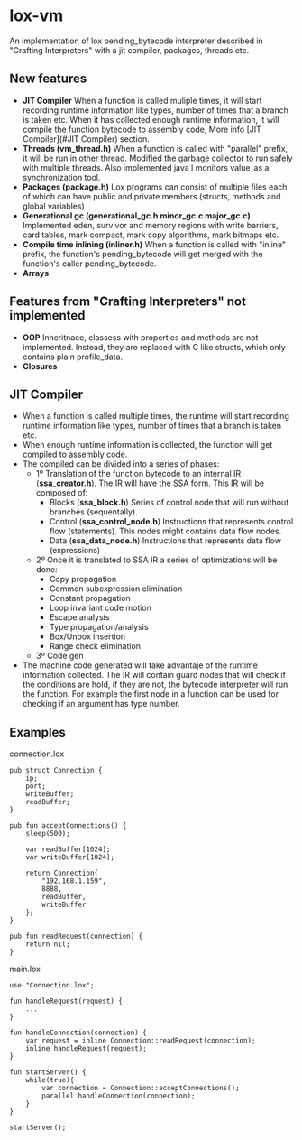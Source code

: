 # lox-vm

An implementation of lox pending_bytecode interpreter described in "Crafting Interpreters" with a jit compiler, packages, threads etc.

## New features
- <b>JIT Compiler</b> When a function is called muliple times, it will start recording runtime information like types, number of times that a branch is taken etc. When it has collected enough runtime information, it will compile the function bytecode to assembly code, More info [JIT Compiler](#JIT Compiler) section.
- <b>Threads (vm_thread.h)</b> When a function is called with "parallel" prefix, it will be run in other thread. Modified the garbage collector to run safely with multiple threads. Also implemented java l monitors value_as a synchronization tool. 
- <b>Packages (package.h)</b> Lox programs can consist of multiple files each of which can have public and private members (structs, methods and global variables)
- <b>Generational gc (generational_gc.h minor_gc.c major_gc.c)</b> Implemented eden, survivor and memory regions with write barriers, card tables, mark compact, mark copy algorithms, mark bitmaps etc.
- <b>Compile time inlining (inliner.h)</b> When a function is called with "inline" prefix, the function's pending_bytecode will get merged with the function's caller pending_bytecode.
- <b>Arrays</b>

## Features from "Crafting Interpreters" not implemented
- <b>OOP</b> Inheritnace, classess with properties and methods are not implemented. Instead, they are replaced with C like structs, which only contains plain profile_data.
- <b>Closures</b>

## JIT Compiler
- When a function is called multiple times, the runtime will start recording runtime information like types, number of times that a branch is taken etc.
- When enough runtime information is collected, the function will get compiled to assembly code.
- The compiled can be divided into a series of phases:
  - 1º Translation of the function bytecode to an internal IR (<b>ssa_creator.h</b>). The IR will have the SSA form. This IR will be composed of:
    - Blocks (<b>ssa_block.h</b>) Series of control node that will run without branches (sequentally).
    - Control (<b>ssa_control_node.h</b>) Instructions that represents control flow (statements). This nodes might contains data flow nodes.
    - Data (<b>ssa_data_node.h</b>) Instructions that represents data flow (expressions)
  - 2º Once it is translated to SSA IR a series of optimizations will be done:
    - Copy propagation
    - Common subexpression elimination
    - Constant propagation
    - Loop invariant code motion
    - Escape analysis
    - Type propagation/analysis
    - Box/Unbox insertion
    - Range check elimination
  - 3º Code gen
- The machine code generated will take advantaje of the runtime information collected. The IR will contain guard nodes that will check if the conditions are hold, if they are not, the bytecode interpreter will run the function. For example the first node in a function can be used for checking if an argument has type number. 

## Examples
connection.lox
```lox
pub struct Connection {
    ip;
    port;
    writeBuffer;
    readBuffer;
}

pub fun acceptConnections() {
    sleep(500);

    var readBuffer[1024];
    var writeBuffer[1024];

    return Connection{
        "192.168.1.159",
        8888,
        readBuffer,
        writeBuffer
    };
}

pub fun readRequest(connection) {
    return nil;
}
```
main.lox
```lox
use "Connection.lox";

fun handleRequest(request) {
    ...
}

fun handleConnection(connection) {
    var request = inline Connection::readRequest(connection);
    inline handleRequest(request);
}

fun startServer() {
    while(true){
        var connection = Connection::acceptConnections();
        parallel handleConnection(connection);
    }
}

startServer();
```
